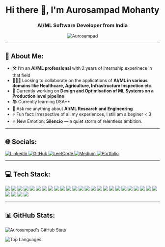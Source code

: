 <h1 align="center">Hi there 👋, I'm Aurosampad Mohanty</h1>
<h3 align="center">AI/ML Software Developer from India</h3>

<p align="center">
  <img src="https://komarev.com/ghpvc/?username=Aurosampad&label=Profile%20views&color=0e75b6&style=flat" alt="Aurosampad" />
</p>

---

## 🐣 About Me:

- 🛠️ I’m an **AI/ML professional** with 2 years of internship experinece in that field
- 🧑‍🤝‍🧑 Looking to collaborate on the applications of **AI/ML in various domains like Healthcare, Agriculture, Infrastructure Inspection etc.**
- 🧠 Currently working on **Design and Optimisation of ML Systems on a Production level pipeline**
- 📚 Currently learning DSA**
- 🤖 Ask me anything about **AI/ML Research and Engineering**
- ⚡ Fun fact: Irrespective of all my experiences, I still am a beginer < 3
- 🔥 New Emotion: **Silencio** — a quiet storm of relentless ambition.

---

## 🌐 Socials:

<p align="left">
  <a href="https://www.linkedin.com/in/aurosampad-mohanty-15a342222/">
    <img src="https://img.shields.io/badge/LinkedIn-0077B5?logo=linkedin&logoColor=white" alt="LinkedIn" />
  </a>
  <a href="https://github.com/Aurosampad">
    <img src="https://img.shields.io/badge/GitHub-181717?logo=github&logoColor=white" alt="GitHub" />
  </a>
  <a href="https://leetcode.com/yourusername">
    <img src="https://img.shields.io/badge/LeetCode-FFA116?logo=leetcode&logoColor=white" alt="LeetCode" />
  </a>
  <a href="https://medium.com/@mohantyaurosampad">
    <img src="https://img.shields.io/badge/Medium-12100E?logo=medium&logoColor=white" alt="Medium" />
  </a>
  <a href="https://aurosampadportfoliofinal2.netlify.app/">
    <img src="https://img.shields.io/badge/Portfolio-000000?logo=firefox-browser&logoColor=white" alt="Portfolio" />
  </a>
</p>

---

## 💻 Tech Stack:

<p align="left">
  <!-- Languages -->
  <img src="https://img.shields.io/badge/Python-3776AB?style=flat&logo=python&logoColor=white" />
  <img src="https://img.shields.io/badge/MySQL-4479A1?style=flat&logo=mysql&logoColor=white" />

  <!-- Frameworks & Libraries -->
  <img src="https://img.shields.io/badge/TensorFlow-FF6F00?style=flat&logo=tensorflow&logoColor=white" />
  <img src="https://img.shields.io/badge/Keras-D00000?style=flat&logo=keras&logoColor=white" />
  <img src="https://img.shields.io/badge/PyTorch-EE4C2C?style=flat&logo=pytorch&logoColor=white" />
  <img src="https://img.shields.io/badge/OpenCV-5C3EE8?style=flat&logo=opencv&logoColor=white" />
  <img src="https://img.shields.io/badge/Scikit--learn-F7931E?style=flat&logo=scikit-learn&logoColor=white" />
  <img src="https://img.shields.io/badge/Numpy-013243?style=flat&logo=numpy&logoColor=white" />
  <img src="https://img.shields.io/badge/Pandas-150458?style=flat&logo=pandas&logoColor=white" />
  <img src="https://img.shields.io/badge/Matplotlib-ffffff?style=flat&logo=matplotlib&logoColor=black" />
  <img src="https://img.shields.io/badge/SciPy-8CAAE6?style=flat&logo=scipy&logoColor=white" />

  <!-- Web/Dev Tools -->
  <img src="https://img.shields.io/badge/FastAPI-009688?style=flat&logo=fastapi&logoColor=white" />
  <img src="https://img.shields.io/badge/Flask-000000?style=flat&logo=flask&logoColor=white" />
  <img src="https://img.shields.io/badge/Streamlit-FF4B4B?style=flat&logo=streamlit&logoColor=white" />
  <img src="https://img.shields.io/badge/Gradio-FF6F61?style=flat&logo=gradio&logoColor=white" />
  <img src="https://img.shields.io/badge/Docker-2496ED?style=flat&logo=docker&logoColor=white" />
  <img src="https://img.shields.io/badge/Airflow-017CEE?style=flat&logo=apache-airflow&logoColor=white" />
  <img src="https://img.shields.io/badge/MLFlow-3AABE2?style=flat&logo=mlflow&logoColor=white" />
  <img src="https://img.shields.io/badge/DVC-945DD6?style=flat&logo=dvc&logoColor=white" />
  <img src="https://img.shields.io/badge/GitHub-181717?style=flat&logo=github&logoColor=white" />
  <img src="https://img.shields.io/badge/AWS-232F3E?style=flat&logo=amazon-aws&logoColor=white" />

  <!-- Databases -->
  <img src="https://img.shields.io/badge/MongoDB-47A248?style=flat&logo=mongodb&logoColor=white" />
  <img src="https://img.shields.io/badge/Hadoop-66CCFF?style=flat&logo=apache-hadoop&logoColor=black" />
  <img src="https://img.shields.io/badge/Apache%20Spark-E25A1C?style=flat&logo=apachespark&logoColor=white" />

  <!-- GenAI / MLOps -->
  <img src="https://img.shields.io/badge/LangChain-000000?style=flat&logo=langchain&logoColor=white" />
  <img src="https://img.shields.io/badge/ChromaDB-FF9900?style=flat&logo=databricks&logoColor=white" />
  <img src="https://img.shields.io/badge/FAISS-0099CC?style=flat&logo=vectorworks&logoColor=white" />
  <img src="https://img.shields.io/badge/QdrantDB-20C997?style=flat&logo=qbittorrent&logoColor=white" />
  <img src="https://img.shields.io/badge/Crew%20AI-007ACC?style=flat&logo=teams&logoColor=white" />
</p>


---

## 📊 GitHub Stats:

<p align="left">
  <img src="https://github-readme-stats.vercel.app/api?username=Aurosampad&show_icons=true&theme=dark&hide_border=true" alt="Aurosampad's GitHub Stats" />
</p>

<p align="left">
  <img src="https://github-readme-stats.vercel.app/api/top-langs/?username=Aurosampad&layout=compact&hide_border=true&theme=dark" alt="Top Languages" />
</p>

